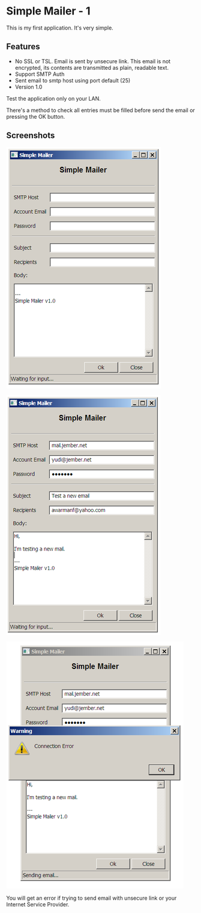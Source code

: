 
# Simple Mailer - 1

This is my first application. It's very simple.

## Features

- No SSL or TSL. Email is sent by unsecure link. This email is not encrypted, its contents are transmitted as plain, readable text. 
- Support SMTP Auth
- Sent email to smtp host using port default (25)
- Version 1.0

Test the application only on your LAN.

There's a method to check all entries must be filled before send the email or pressing the OK button.

## Screenshots

![Image 1](00.png)

![Image 2](01.png)

![Image 3](02.png)

You will get an error if trying to send email with unsecure link or your Internet Service Provider.

